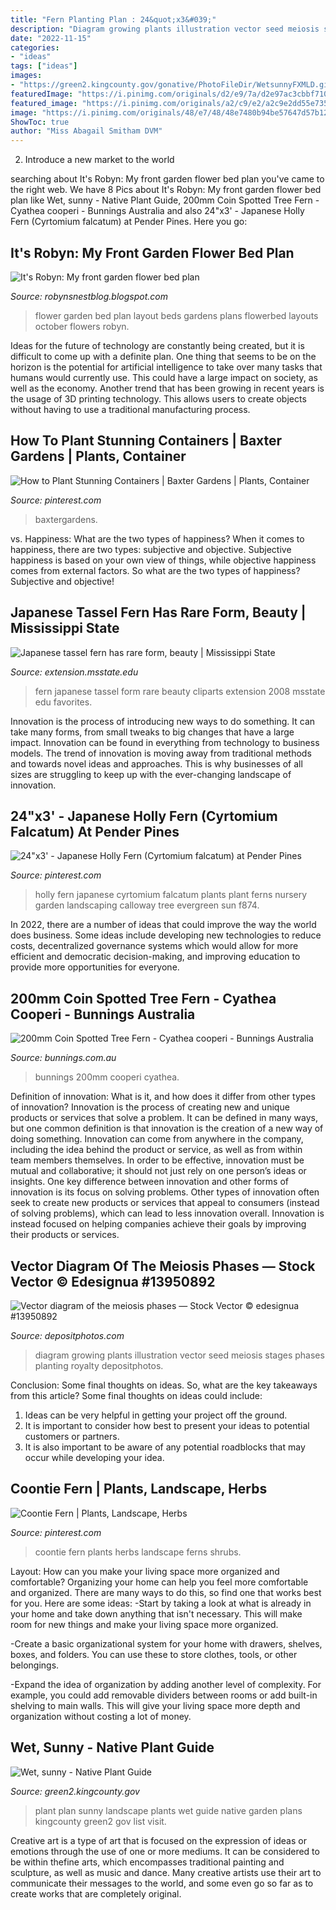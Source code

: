 ```yaml
---
title: "Fern Planting Plan : 24&quot;x3&#039;"
description: "Diagram growing plants illustration vector seed meiosis stages phases planting royalty depositphotos"
date: "2022-11-15"
categories:
- "ideas"
tags: ["ideas"]
images:
- "https://green2.kingcounty.gov/gonative/PhotoFileDir/WetsunnyFXMLD.gif"
featuredImage: "https://i.pinimg.com/originals/d2/e9/7a/d2e97ac3cbbf710e4259ed34c5433869.jpg"
featured_image: "https://i.pinimg.com/originals/a2/c9/e2/a2c9e2dd55e735ab0e29ca309be2e721.jpg"
image: "https://i.pinimg.com/originals/48/e7/48/48e7480b94be57647d57b12924f58e27.png"
ShowToc: true
author: "Miss Abagail Smitham DVM"
---
```



2. Introduce a new market to the world 

	

		
searching about It&#039;s Robyn: My front garden flower bed plan you've came to the right web. We have 8 Pics about It&#039;s Robyn: My front garden flower bed plan like Wet, sunny - Native Plant Guide, 200mm Coin Spotted Tree Fern - Cyathea cooperi - Bunnings Australia and also 24&quot;x3&#039; - Japanese Holly Fern (Cyrtomium falcatum) at Pender Pines. Here you go:
		
    
## It&#039;s Robyn: My Front Garden Flower Bed Plan

<img loading=lazy src="http://1.bp.blogspot.com/_MStTbQsMuT4/TKj0on2cxiI/AAAAAAAAC3A/E8Kk6WdweqY/w1200-h630-p-k-no-nu/front+garden+flower+bed+plan.jpg" onerror="this.onerror=null;this.src='https://tse3.mm.bing.net/th?id=OIP.A8HVEgYBZErPSjUTcvvPJAHaEN&amp;pid=15.1';" alt="It&#039;s Robyn: My front garden flower bed plan">

_Source: robynsnestblog.blogspot.com_

>flower garden bed plan layout beds gardens plans flowerbed layouts october flowers robyn. 

	

Ideas for the future of technology are constantly being created, but it is difficult to come up with a definite plan. One thing that seems to be on the horizon is the potential for artificial intelligence to take over many tasks that humans would currently use. This could have a large impact on society, as well as the economy. Another trend that has been growing in recent years is the usage of 3D printing technology. This allows users to create objects without having to use a traditional manufacturing process.

    
## How To Plant Stunning Containers | Baxter Gardens | Plants, Container

<img loading=lazy src="https://i.pinimg.com/originals/48/e7/48/48e7480b94be57647d57b12924f58e27.png" onerror="this.onerror=null;this.src='https://tse3.mm.bing.net/th?id=OIP.LmeOcFKP3AWZO4Mlr_F8XQHaJ4&amp;pid=15.1';" alt="How to Plant Stunning Containers | Baxter Gardens | Plants, Container">

_Source: pinterest.com_

>baxtergardens. 

	

vs. Happiness: What are the two types of happiness?
When it comes to happiness, there are two types: subjective and objective. Subjective happiness is based on your own view of things, while objective happiness comes from external factors. So what are the two types of happiness? Subjective and objective!

    
## Japanese Tassel Fern Has Rare Form, Beauty | Mississippi State

<img loading=lazy src="https://extension.msstate.edu/sites/default/files/sg080731fern200.jpg" onerror="this.onerror=null;this.src='https://tse4.mm.bing.net/th?id=OIP.bxwH9JCTpKONgLIjK70RQAHaE7&amp;pid=15.1';" alt="Japanese tassel fern has rare form, beauty | Mississippi State">

_Source: extension.msstate.edu_

>fern japanese tassel form rare beauty cliparts extension 2008 msstate edu favorites. 

	

Innovation is the process of introducing new ways to do something. It can take many forms, from small tweaks to big changes that have a large impact. Innovation can be found in everything from technology to business models. The trend of innovation is moving away from traditional methods and towards novel ideas and approaches. This is why businesses of all sizes are struggling to keep up with the ever-changing landscape of innovation.

    
## 24&quot;x3&#039; - Japanese Holly Fern (Cyrtomium Falcatum) At Pender Pines

<img loading=lazy src="https://i.pinimg.com/originals/a2/c9/e2/a2c9e2dd55e735ab0e29ca309be2e721.jpg" onerror="this.onerror=null;this.src='https://tse4.mm.bing.net/th?id=OIP.lgZzVedz--JI4t9sT24gnQHaE7&amp;pid=15.1';" alt="24&quot;x3&#039; - Japanese Holly Fern (Cyrtomium falcatum) at Pender Pines">

_Source: pinterest.com_

>holly fern japanese cyrtomium falcatum plants plant ferns nursery garden landscaping calloway tree evergreen sun f874. 

	

In 2022, there are a number of ideas that could improve the way the world does business. Some ideas include developing new technologies to reduce costs, decentralized governance systems which would allow for more efficient and democratic decision-making, and improving education to provide more opportunities for everyone.

    
## 200mm Coin Spotted Tree Fern - Cyathea Cooperi - Bunnings Australia

<img loading=lazy src="https://media.prod.bunnings.com.au/api/public/content/c96e07b042c74a1abe57579b1b8fb506?v=1fa6e377" onerror="this.onerror=null;this.src='https://tse1.mm.bing.net/th?id=OIP.N4f9G20O9fIgjmVmptCbAwHaHa&amp;pid=15.1';" alt="200mm Coin Spotted Tree Fern - Cyathea cooperi - Bunnings Australia">

_Source: bunnings.com.au_

>bunnings 200mm cooperi cyathea. 

	

Definition of innovation: What is it, and how does it differ from other types of innovation?
Innovation is the process of creating new and unique products or services that solve a problem. It can be defined in many ways, but one common definition is that innovation is the creation of a new way of doing something. Innovation can come from anywhere in the company, including the idea behind the product or service, as well as from within team members themselves. In order to be effective, innovation must be mutual and collaborative; it should not just rely on one person’s ideas or insights. 
One key difference between innovation and other forms of innovation is its focus on solving problems. Other types of innovation often seek to create new products or services that appeal to consumers (instead of solving problems), which can lead to less innovation overall. Innovation is instead focused on helping companies achieve their goals by improving their products or services.

    
## Vector Diagram Of The Meiosis Phases — Stock Vector © Edesignua #13950892

<img loading=lazy src="https://st4.depositphotos.com/15277958/24048/v/450/depositphotos_240481220-stock-illustration-diagram-stages-growing-plants-seed.jpg" onerror="this.onerror=null;this.src='https://tse2.mm.bing.net/th?id=OIP.WdVEJeT34VwZpYQY1BiJQAHaHa&amp;pid=15.1';" alt="Vector diagram of the meiosis phases — Stock Vector © edesignua #13950892">

_Source: depositphotos.com_

>diagram growing plants illustration vector seed meiosis stages phases planting royalty depositphotos. 

	

Conclusion: Some final thoughts on ideas.
So, what are the key takeaways from this article?
Some final thoughts on ideas could include:
1. Ideas can be very helpful in getting your project off the ground.
2. It is important to consider how best to present your ideas to potential customers or partners.
3. It is also important to be aware of any potential roadblocks that may occur while developing your idea.

    
## Coontie Fern | Plants, Landscape, Herbs

<img loading=lazy src="https://i.pinimg.com/originals/d2/e9/7a/d2e97ac3cbbf710e4259ed34c5433869.jpg" onerror="this.onerror=null;this.src='https://tse4.mm.bing.net/th?id=OIP.yyTEJ1wRmIS9FeGyDITQdAHaE7&amp;pid=15.1';" alt="Coontie Fern | Plants, Landscape, Herbs">

_Source: pinterest.com_

>coontie fern plants herbs landscape ferns shrubs. 

	

Layout: How can you make your living space more organized and comfortable?
Organizing your home can help you feel more comfortable and organized. There are many ways to do this, so find one that works best for you. Here are some ideas:
-Start by taking a look at what is already in your home and take down anything that isn't necessary. This will make room for new things and make your living space more organized.

-Create a basic organizational system for your home with drawers, shelves, boxes, and folders. You can use these to store clothes, tools, or other belongings.

-Expand the idea of organization by adding another level of complexity. For example, you could add removable dividers between rooms or add built-in shelving to main walls. This will give your living space more depth and organization without costing a lot of money.

    
## Wet, Sunny - Native Plant Guide

<img loading=lazy src="https://green2.kingcounty.gov/gonative/PhotoFileDir/WetsunnyFXMLD.gif" onerror="this.onerror=null;this.src='https://tse4.mm.bing.net/th?id=OIP.FvyD3bWvau0PfNaYQTe_6wHaFv&amp;pid=15.1';" alt="Wet, sunny - Native Plant Guide">

_Source: green2.kingcounty.gov_

>plant plan sunny landscape plants wet guide native garden plans kingcounty green2 gov list visit. 

	

Creative art is a type of art that is focused on the expression of ideas or emotions through the use of one or more mediums. It can be considered to be within thefine arts, which encompasses traditional painting and sculpture, as well as music and dance. Many creative artists use their art to communicate their messages to the world, and some even go so far as to create works that are completely original.


